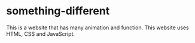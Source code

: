 # something-different
 This is a website that has many animation and function. This website uses HTML, CSS and JavaScript. 
